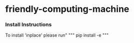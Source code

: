 # friendly-computing-machine

### Install Instructions
To install 'inplace' please run"
"""
pip install -e
""" 

